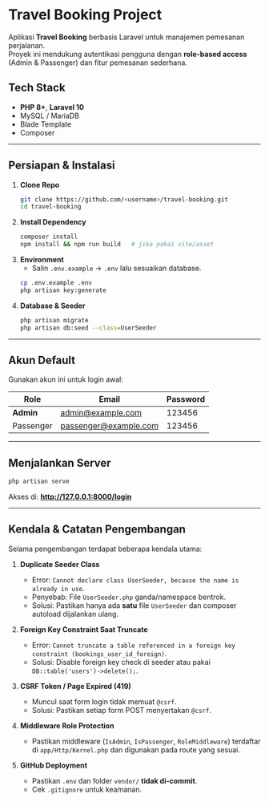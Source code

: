 # Travel Booking Project

Aplikasi **Travel Booking** berbasis Laravel untuk manajemen pemesanan perjalanan.  
Proyek ini mendukung autentikasi pengguna dengan **role-based access** (Admin & Passenger) dan fitur pemesanan sederhana.

## Tech Stack
- **PHP 8+**, **Laravel 10**
- MySQL / MariaDB
- Blade Template
- Composer

---

## Persiapan & Instalasi
1. **Clone Repo**
   ```bash
   git clone https://github.com/<username>/travel-booking.git
   cd travel-booking
   ```
2. **Install Dependency**
   ```bash
   composer install
   npm install && npm run build   # jika pakai vite/asset
   ```
3. **Environment**
   - Salin `.env.example` → `.env` lalu sesuaikan database.
   ```bash
   cp .env.example .env
   php artisan key:generate
   ```
4. **Database & Seeder**
   ```bash
   php artisan migrate
   php artisan db:seed --class=UserSeeder
   ```

---

## Akun Default
Gunakan akun ini untuk login awal:

| Role       | Email                 | Password |
|------------|-----------------------|---------|
| **Admin**  | admin@example.com     | 123456 |
| Passenger  | passenger@example.com | 123456 |

---

## Menjalankan Server
```bash
php artisan serve
```
Akses di: **http://127.0.0.1:8000/login**

---

## Kendala & Catatan Pengembangan

Selama pengembangan terdapat beberapa kendala utama:

1. **Duplicate Seeder Class**  
   - Error: `Cannot declare class UserSeeder, because the name is already in use`.  
   - Penyebab: File `UserSeeder.php` ganda/namespace bentrok.  
   - Solusi: Pastikan hanya ada **satu** file `UserSeeder` dan composer autoload dijalankan ulang.

2. **Foreign Key Constraint Saat Truncate**  
   - Error: `Cannot truncate a table referenced in a foreign key constraint (bookings_user_id_foreign)`.  
   - Solusi: Disable foreign key check di seeder atau pakai `DB::table('users')->delete();`.

3. **CSRF Token / Page Expired (419)**  
   - Muncul saat form login tidak memuat `@csrf`.  
   - Solusi: Pastikan setiap form POST menyertakan `@csrf`.

4. **Middleware Role Protection**  
   - Pastikan middleware (`IsAdmin`, `IsPassenger`, `RoleMiddleware`) terdaftar di `app/Http/Kernel.php` dan digunakan pada route yang sesuai.

5. **GitHub Deployment**  
   - Pastikan `.env` dan folder `vendor/` **tidak di-commit**.  
   - Cek `.gitignore` untuk keamanan.

